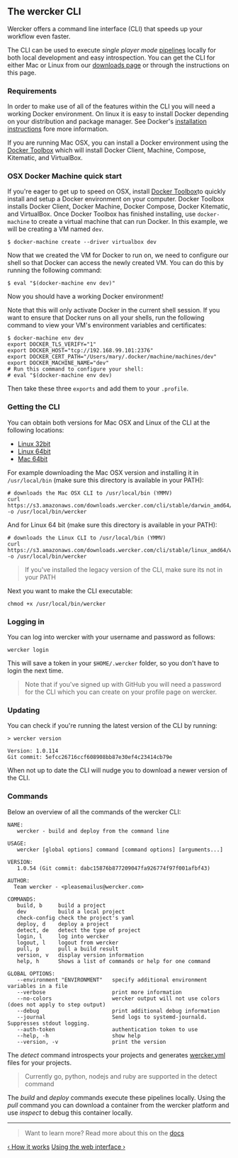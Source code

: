 ## The wercker CLI

Wercker offers a command line interface (CLI) that speeds up your workflow
even faster.

The CLI can be used to execute *single player mode*
[pipelines](/learn/pipelines/introduction.html) locally for both local
development and easy introspection. You can get the CLI for either Mac or
Linux from our [downloads page](http://wercker.com/downloads) or through the
instructions on this page.

### Requirements

In order to make use of all of the features within the CLI you will need
a working Docker environment. On linux it is easy to install Docker
depending on your distribution and package manager. See Docker's
[installation
instructions](https://docs.docker.com/installation/#installation) fore more information.

If you are running Mac OSX, you can install a Docker environment using the [Docker Toolbox](https://www.docker.com/docker-toolbox) which
will install Docker Client, Machine, Compose, Kitematic, and VirtualBox.

### OSX Docker Machine quick start

If you're eager to get up to speed on OSX, install [Docker Toolbox](https://www.docker.com/docker-toolbox)to quickly install and setup a Docker environment on your computer. Docker Toolbox installs Docker Client, Docker Machine, Docker Compose, Docker Kitematic, and VirtualBox. Once Docker Toolbox has finished installing, use `docker-machine` to create a virtual machine that can run Docker. In this example, we will be creating a VM named `dev`.

```no-highlight
$ docker-machine create --driver virtualbox dev
```

Now that we created the VM for Docker to run on, we need to configure our shell so that Docker can access the newly created VM. You can do this by running the following command:

```no-highlight
$ eval "$(docker-machine env dev)"
```

Now you should have a working Docker environment!

Note that this will only activate Docker in the current shell session. If you want to ensure that Docker runs on all your shells, run the following command to view your VM's environment variables and certificates:

```no-highlight 
$ docker-machine env dev
export DOCKER_TLS_VERIFY="1"
export DOCKER_HOST="tcp://192.168.99.101:2376"
export DOCKER_CERT_PATH="/Users/mary/.docker/machine/machines/dev"
export DOCKER_MACHINE_NAME="dev"
# Run this command to configure your shell:
# eval "$(docker-machine env dev)
```

Then take these three `exports` and add them to your `.profile`.

### Getting the CLI

You can obtain both versions for Mac OSX and Linux of the CLI at the
following locations:

* [Linux 32bit](https://s3.amazonaws.com/downloads.wercker.com/cli/stable/linux_386/wercker)
* [Linux 64bit](https://s3.amazonaws.com/downloads.wercker.com/cli/stable/linux_amd64/wercker)
* [Mac 64bit](https://s3.amazonaws.com/downloads.wercker.com/cli/stable/darwin_amd64/wercker)

For example downloading the Mac OSX version and
installing it in `/usr/local/bin` (make sure this directory is available
in your PATH):

```no-highlight
# downloads the Mac OSX CLI to /usr/local/bin (YMMV)
curl https://s3.amazonaws.com/downloads.wercker.com/cli/stable/darwin_amd64/wercker -o /usr/local/bin/wercker
```

And for Linux 64 bit (make sure this directory is available in your
PATH):

```no-highlight
# downloads the Linux CLI to /usr/local/bin (YMMV)
curl https://s3.amazonaws.com/downloads.wercker.com/cli/stable/linux_amd64/wercker -o /usr/local/bin/wercker
```

> If you've installed the legacy version of the CLI, make sure its not
in your PATH

Next you want to make the CLI executable:

```no-highlight
chmod +x /usr/local/bin/wercker
```

### Logging in

You can log into wercker with your username and password as follows:

```no-highlight
wercker login
```

This will save a token in your `$HOME/.wercker` folder, so you don't
have to login the next time.

> Note that if you've signed up with GitHub you will need a password for the CLI which you can create on your profile page on wercker.

### Updating

You can check if you're running the latest version of the CLI by
running:

```
> wercker version

Version: 1.0.114
Git commit: 5efcc26716ccf608908bb87e30ef4c23414cb79e
```

When not up to date the CLI will nudge you to download a newer version
of the CLI.


### Commands

Below an overview of all the commands of the wercker CLI:

```
NAME:
   wercker - build and deploy from the command line

USAGE:
   wercker [global options] command [command options] [arguments...]

VERSION:
   1.0.54 (Git commit: dabc15876b877209047fa926774f97f001afbf43)

AUTHOR:
  Team wercker - <pleasemailus@wercker.com>

COMMANDS:
   build, b     build a project
   dev          build a local project
   check-config check the project's yaml
   deploy, d    deploy a project
   detect, de   detect the type of project
   login, l     log into wercker
   logout, l    logout from wercker
   pull, p      pull a build result
   version, v   display version information
   help, h      Shows a list of commands or help for one command

GLOBAL OPTIONS:
   --environment "ENVIRONMENT"   specify additional environment variables in a file
   --verbose                     print more information
   --no-colors                   wercker output will not use colors (does not apply to step output)
   --debug                       print additional debug information
   --journal                     Send logs to systemd-journald. Suppresses stdout logging.
   --auth-token                  authentication token to use
   --help, -h                    show help
   --version, -v                 print the version
```

The *detect* command introspects your projects and generates
[wercker.yml](/learn/wercker-yml/introduction.html) files for your
projects.

> Currently go, python, nodejs and ruby are supported in the detect
> command

The *build* and *deploy* commands execute these pipelines locally. Using
the *pull* command you can download a container from the wercker
platform and use *inspect* to debug this container locally.

- - -
> Want to learn more? Read more about this on the
> [docs](/cli/usage/index.html)

[&lsaquo; How it works](/learn/basics/how-it-works.html "nav previous basics")
[Using the web interface &rsaquo;](/learn/basics/using-the-web-interface.html "nav next basics")
